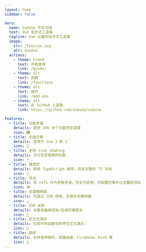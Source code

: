 ```yaml
---
layout: home
sidebar: false

hero:
  name: VueUse 中文文档
  text: Vue 组合式工具集
  tagline: Vue 必备的组合式工具集
  image:
    src: /favicon.svg
    alt: VueUse
  actions:
    - theme: brand
      text: 开始使用
      link: /guide/
    - theme: alt
      text: 函数
      link: /functions
    - theme: alt
      text: 插件
      link: /add-ons
    - theme: alt
      text: 在 GitHub 上查看
      link: https://github.com/vueuse/vueuse

features:
  - title: 功能丰富
    details: 提供 200 多个功能供您选择
    icon: 🎛
  - title: 无缝迁移
    details: 适用于 Vue 3 和 2
    icon: 🚀
  - title: 支持 tree shaking
    details: 只打包您使用的功能
    icon: ⚡
  - title: 强类型
    details: 使用 TypeScript 编写，具有完整的 TS 文档
    icon: 🦾
  - title: 灵活
    details: 将 refs 作为参数传递，完全可定制，可配置的事件过滤器和目标
    icon: 🛠
  - title: 无需捆绑器
    details: 可通过 CDN 使用，无需任何捆绑器
    icon: ☁️
  - title: SSR 友好
    details: 与服务器端渲染/生成完美配合
    icon: 🔋
  - title: 交互式演示
    details: 文档中的函数也附带交互式演示！
    icon: 🎪
  - title: 插件
    details: 支持各种插件，如路由器、Firebase、RxJS 等
    icon: 🔌
---
```


<Home />
